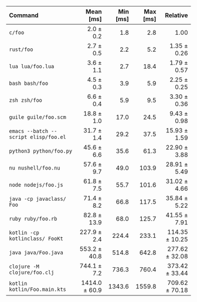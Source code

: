 | Command | Mean [ms] | Min [ms] | Max [ms] | Relative |
|:---|---:|---:|---:|---:|
| `c/foo` | 2.0 ± 0.2 | 1.8 | 2.8 | 1.00 |
| `rust/foo` | 2.7 ± 0.5 | 2.2 | 5.2 | 1.35 ± 0.26 |
| `lua lua/foo.lua` | 3.6 ± 1.1 | 2.7 | 18.4 | 1.79 ± 0.57 |
| `bash bash/foo` | 4.5 ± 0.3 | 3.9 | 5.9 | 2.25 ± 0.25 |
| `zsh zsh/foo` | 6.6 ± 0.4 | 5.9 | 9.5 | 3.30 ± 0.36 |
| `guile guile/foo.scm` | 18.8 ± 1.0 | 17.0 | 24.5 | 9.43 ± 0.98 |
| `emacs --batch --script elisp/foo.el` | 31.7 ± 1.4 | 29.2 | 37.5 | 15.93 ± 1.59 |
| `python3 python/foo.py` | 45.6 ± 6.6 | 35.6 | 61.3 | 22.90 ± 3.88 |
| `nu nushell/foo.nu` | 57.6 ± 9.7 | 49.0 | 103.9 | 28.91 ± 5.49 |
| `node nodejs/foo.js` | 61.8 ± 7.5 | 55.7 | 101.6 | 31.02 ± 4.66 |
| `java -cp javaclass/ Foo` | 71.4 ± 8.2 | 66.8 | 117.5 | 35.84 ± 5.22 |
| `ruby ruby/foo.rb` | 82.8 ± 13.9 | 68.0 | 125.7 | 41.55 ± 7.91 |
| `kotlin -cp kotlinclass/ FooKt` | 227.9 ± 2.4 | 224.4 | 233.1 | 114.35 ± 10.25 |
| `java java/Foo.java` | 553.2 ± 40.8 | 514.8 | 642.8 | 277.62 ± 32.08 |
| `clojure -M clojure/foo.clj` | 744.1 ± 7.2 | 736.3 | 760.4 | 373.42 ± 33.44 |
| `kotlin kotlin/Foo.main.kts` | 1414.0 ± 60.9 | 1343.6 | 1559.8 | 709.62 ± 70.18 |
